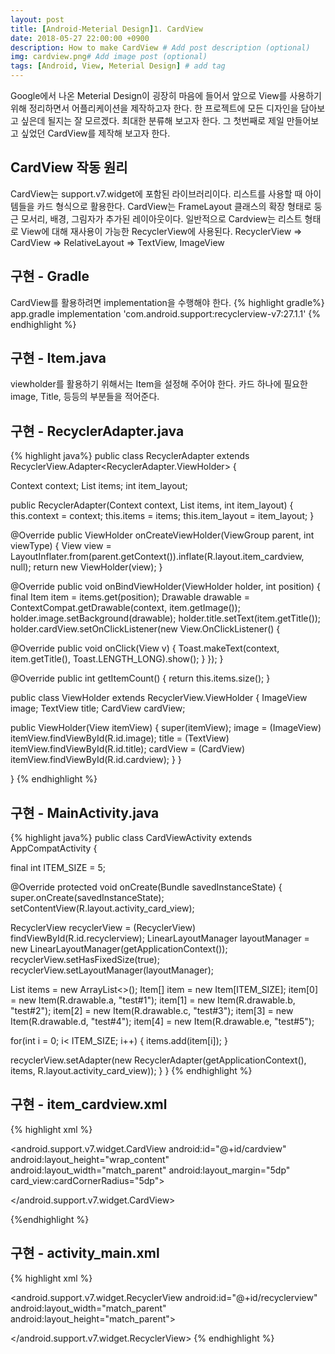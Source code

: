 ```yaml
---
layout: post
title: [Android-Meterial Design]1. CardView
date: 2018-05-27 22:00:00 +0900
description: How to make CardView # Add post description (optional)
img: cardview.png# Add image post (optional)
tags: [Android, View, Meterial Design] # add tag
---
```

Google에서 나온 Meterial Design이 굉장히 마음에 들어서 앞으로 View를 사용하기 위해 정리하면서 어플리케이션을 제작하고자 한다. 한 프로젝트에 모든 디자인을 담아보고 싶은데 될지는 잘 모르겠다. 최대한 분류해 보고자 한다.
그 첫번째로 제일 만들어보고 싶었던 CardView를 제작해 보고자 한다.

## CardView 작동 원리
CardView는 support.v7.widget에 포함된 라이브러리이다. 리스트를 사용할 때 아이템들을 카드 형식으로 활용한다.
CardView는 FrameLayout 클래스의 확장 형태로 둥근 모서리, 배경, 그림자가 추가된 레이아웃이다.
일반적으로 Cardview는 리스트 형태로 View에 대해 재사용이 가능한 RecyclerView에 사용된다.
RecyclerView => CardView => RelativeLayout => TextView, ImageView

## 구현 - Gradle
CardView를 활용하려면 implementation을 수행해야 한다.
{% highlight gradle%}
app.gradle
 implementation 'com.android.support:recyclerview-v7:27.1.1'
{% endhighlight %}

## 구현 - Item.java
viewholder를 활용하기 위해서는 Item을 설정해 주어야 한다.
카드 하나에 필요한 image, Title, 등등의 부분들을 적어준다.

## 구현 - RecyclerAdapter.java

{% highlight java%}
public class RecyclerAdapter extends RecyclerView.Adapter<RecyclerAdapter.ViewHolder>  {

Context context;
List<Item> items;
int item_layout;

public RecyclerAdapter(Context context, List<Item> items, int item_layout)  {
this.context = context;
this.items = items;
this.item_layout = item_layout;
}


@Override
public ViewHolder onCreateViewHolder(ViewGroup parent, int viewType) {
View view = LayoutInflater.from(parent.getContext()).inflate(R.layout.item_cardview, null);
return new ViewHolder(view);
}

@Override
public void onBindViewHolder(ViewHolder holder, int position) {
final Item item = items.get(position);
Drawable drawable = ContextCompat.getDrawable(context, item.getImage());
holder.image.setBackground(drawable);
holder.title.setText(item.getTitle());
holder.cardView.setOnClickListener(new View.OnClickListener() {

@Override
public void onClick(View v) {
Toast.makeText(context, item.getTitle(), Toast.LENGTH_LONG).show();
}
});
}

@Override
public int getItemCount() {
return this.items.size();
}

public class ViewHolder extends RecyclerView.ViewHolder  {
ImageView image;
TextView title;
CardView cardView;

public ViewHolder(View itemView)  {
super(itemView);
image = (ImageView) itemView.findViewById(R.id.image);
title = (TextView) itemView.findViewById(R.id.title);
cardView = (CardView) itemView.findViewById(R.id.cardview);
}
}

}
{% endhighlight %}

## 구현 - MainActivity.java
{% highlight java%}
public class CardViewActivity extends AppCompatActivity {

final int ITEM_SIZE = 5;

@Override
protected void onCreate(Bundle savedInstanceState) {
super.onCreate(savedInstanceState);
setContentView(R.layout.activity_card_view);

RecyclerView recyclerView = (RecyclerView) findViewById(R.id.recyclerview);
LinearLayoutManager layoutManager = new LinearLayoutManager(getApplicationContext());
recyclerView.setHasFixedSize(true);
recyclerView.setLayoutManager(layoutManager);

List<Item> items = new ArrayList<>();
Item[] item = new Item[ITEM_SIZE];
item[0] = new Item(R.drawable.a, "test#1");
item[1] = new Item(R.drawable.b, "test#2");
item[2] = new Item(R.drawable.c, "test#3");
item[3] = new Item(R.drawable.d, "test#4");
item[4] = new Item(R.drawable.e, "test#5");

for(int i = 0; i< ITEM_SIZE; i++)  {
items.add(item[i]);
}

recyclerView.setAdapter(new RecyclerAdapter(getApplicationContext(), items, R.layout.activity_card_view));
}
}
{% endhighlight %}

## 구현 - item_cardview.xml
{% highlight xml %}
<?xml version="1.0" encoding="utf-8"?>
<LinearLayout 
android:layout_width="match_parent"
android:layout_height="match_parent"
android:orientation="vertical">

<android.support.v7.widget.CardView <!--CardView 작성 : 안에 들어갈 내용 작성-->
android:id="@+id/cardview"
android:layout_height="wrap_content"
android:layout_width="match_parent"
android:layout_margin="5dp"
card_view:cardCornerRadius="5dp">
<LinearLayout
android:layout_width="match_parent"
android:layout_height="match_parent"
android:orientation="vertical">

<ImageView
android:id="@+id/image"
android:layout_width="match_parent"
android:layout_height="210dp" />

<TextView
android:id="@+id/title"
android:layout_width="match_parent"
android:layout_height="wrap_content"
android:padding="10dp"
android:text="test" />
</LinearLayout>
</android.support.v7.widget.CardView>

</LinearLayout>
{%endhighlight %}

## 구현 - activity_main.xml
{% highlight xml %}
<RelativeLayout 
android:layout_width="match_parent"
android:layout_height="match_parent"
tools:context=".CardView.CardViewActivity">

<android.support.v7.widget.RecyclerView <!-- RecyclerView로 작성-->
android:id="@+id/recyclerview"
android:layout_width="match_parent"
android:layout_height="match_parent">

</android.support.v7.widget.RecyclerView>
</RelativeLayout>
{% endhighlight %}
